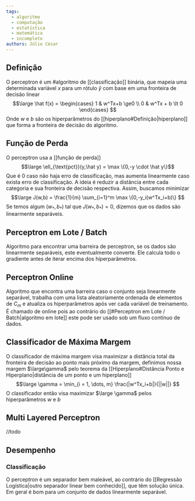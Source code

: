 ```yaml
---
tags:
  - algoritmo
  - computação
  - estatística
  - matemática
  - incompleto
authors: Júlio César
---
```

## Definição

O perceptron é um #algoritmo de [[classificação]] binária, que mapeia uma determinada variável $x$ para um rótulo $\hat{y}$ com base em uma fronteira de decisão linear
$$\large
\hat f(x) = \begin{cases}
1 & w^Tx+b \ge0 \\
0 & w^Tx + b \lt 0
\end{cases}
$$
Onde $w$ e $b$ são os hiperparâmetros do [[hiperplano#Definição|hiperplano]] que forma a fronteira de decisão do algoritmo.
## Função de Perda

O perceptron usa a [[função de perda]]
$$\large \ell_{\text{pct}}(y,\hat y) = \max \{0,-y \cdot \hat y\}$$
Que é 0 caso não haja erro de classificação, mas aumenta linearmente caso exista erro de classificação. A ideia é reduzir a distância entre cada categoria e sua fronteira de decisão respectiva. Assim, buscamos minimizar
$$\large 
J(w,b) = \frac{1}{m} \sum_{i=1}^m \max \{0,-y_i(w^Tx_i+b)\}
$$
Se temos algum $(w_*,b_*)$ tal que $J(w_*,b_*) = 0$, dizemos que os dados são linearmente separáveis.
## Perceptron em Lote / Batch

Algoritmo para encontrar uma barreira de perceptron, se os dados são linearmente separáveis, este eventualmente converte. Ele calcula todo o gradiente antes de iterar encima dos hiperparâmetros.
## Perceptron Online

Algoritmo que encontra uma barreira caso o conjunto seja linearmente separável, trabalha com uma lista aleatoriamente ordenada de elementos de $C_m$ e atualiza os hiperparâmetros após ver cada variável de treinamento. É chamado de online pois ao contrário do [[#Perceptron em Lote / Batch|algoritmo em lote]] este pode ser usado sob um fluxo contínuo de dados.

## Classificador de Máxima Margem

O classificador de máxima margem visa maximizar a distância total da fronteira de decisão ao ponto mais próximo da margem, definimos nossa margem $\large\gamma$ pelo teorema da [[Hiperplano#Distância Ponto e Hiperplano|distância de um ponto e um hiperplano]]
$$\large 
\gamma = \min_{i = 1, \dots, m} \frac{|w^Tx_i+b|}{||w||} 
$$
O classificador então visa maximizar $\large \gamma$ pelos hiperparâmetros $w$ e $b$
## Multi Layered Perceptron

//todo
## Desempenho

### Classificação
O perceptron é um separador bem maleável, ao contrário do [[Regressão Logística|outro separador linear bem conhecido]], que têm solução única. Em geral é bom para um conjunto de dados linearmente separável. 